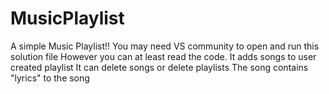 # MusicPlaylist
A simple Music Playlist!!
You may need VS community to open and run this solution file
However you can at least read the code. 
It adds songs to user created playlist
It can delete songs or delete playlists
The song contains "lyrics" to the song
